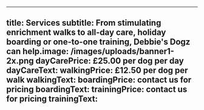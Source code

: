 
---
title: Services
subtitle: From stimulating enrichment walks to all-day care, holiday boarding or one-to-one training, Debbie's Dogz can help.image: /images/uploads/banner1-2x.png
dayCarePrice: £25.00 per dog per day
dayCareText:
walkingPrice: £12.50 per dog per walk
walkingText:
boardingPrice: contact us for pricing
boardingText:
trainingPrice: contact us for pricing
trainingText:
---

